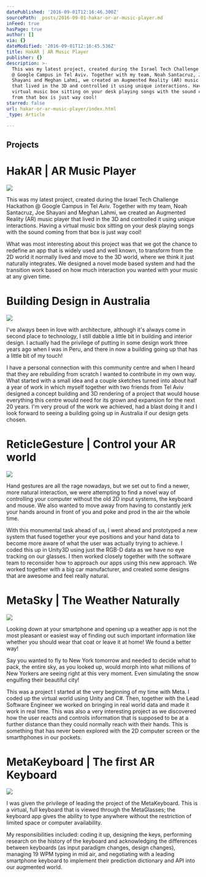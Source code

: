 ```yaml
---
datePublished: '2016-09-01T12:16:46.300Z'
sourcePath: _posts/2016-09-01-hakar-or-ar-music-player.md
inFeed: true
hasPage: true
author: []
via: {}
dateModified: '2016-09-01T12:16:45.536Z'
title: HakAR | AR Music Player​
publisher: {}
description: >-
  This was my latest project, created during the Israel Tech Challenge Hackathon
  @ Google Campus in Tel Aviv. Together with my team, Noah Santacruz, Joe
  Shayani and Meghan Lahmi, we created an Augmented Reality (AR) music player
  that lived in the 3D and controlled it using unique interactions. Having a
  virtual music box sitting on your desk playing songs with the sound coming
  from that box is just way cool!
starred: false
url: hakar-or-ar-music-player/index.html
_type: Article

---
```

## Projects

# HakAR | AR Music Player​
![](https://the-grid-user-content.s3-us-west-2.amazonaws.com/e555630a-d47b-4314-81cb-e84483dff0db.jpg)

This was my latest project, created during the Israel Tech Challenge Hackathon @ Google Campus in Tel Aviv. Together with my team, Noah Santacruz, Joe Shayani and Meghan Lahmi, we created an Augmented Reality (AR) music player that lived in the 3D and controlled it using unique interactions. Having a virtual music box sitting on your desk playing songs with the sound coming from that box is just way cool!

What was most interesting about this project was that we got the chance to redefine an app that is widely used and well known, to transform from the 2D world it normally lived and move to the 3D world, where we think it just naturally integrates. We designed a novel mode based system and had the transition work based on how much interaction you wanted with your music at any given time.

# Building Design in Australia
![](https://the-grid-user-content.s3-us-west-2.amazonaws.com/e1bc1ef4-8d8b-4f3d-98de-ad6ee37342bd.png)

I've always been in love with architecture, although it's always come in second place to technology, I still dabble a little bit in building and interior design. I actually had the privilege of putting in some design work three years ago when I was in Peru, and there in now a building going up that has a little bit of my touch!

I have a personal connection with this community centre and when I heard that they are rebuilding from scratch I wanted to contribute in my own way. What started with a small idea and a couple sketches turned into about half a year of work in which myself together with two friends from Tel Aviv designed a concept building and 3D rendering of a project that would house everything this centre would need for its grown and expansion for the next 20 years. I'm very proud of the work we achieved, had a blast doing it and I look forward to seeing a building going up in Australia if our design gets chosen.

# ReticleGesture | Control your AR world
![](https://the-grid-user-content.s3-us-west-2.amazonaws.com/a5c503fd-7cf8-47eb-86c8-ba343c9187eb.png)

Hand gestures are all the rage nowadays, but we set out to find a newer, more natural interaction, we were attempting to find a novel way of controlling your computer without the old 2D input systems, the keyboard and mouse. We also wanted to move away from having to constantly jerk your hands around in front of you and poke and prod in the air the whole time.

With this monumental task ahead of us, I went ahead and prototyped a new system that fused together your eye positions and your hand data to become more aware of what the user was actually trying to achieve. I coded this up in Unity3D using just the RGB-D data as we have no eye tracking on our glasses. I then worked closely together with the software team to reconsider how to approach our apps using this new approach. We worked together with a big car manufacturer, and created some designs that are awesome and feel really natural.

# MetaSky | The Weather Naturally​
![](https://the-grid-user-content.s3-us-west-2.amazonaws.com/3abb9258-6f3d-444d-b72c-4de85ab40d22.png)

Looking down at your smartphone and opening up a weather app is not the most pleasant or easiest way of finding out such important information like whether you should wear that coat or leave it at home! We found a better way!

Say you wanted to fly to New York tomorrow and needed to decide what to pack, the entire sky, as you looked up, would morph into what millions of New Yorkers are seeing right at this very moment. Even simulating the snow engulfing their beautiful city!

This was a project I started at the very beginning of my time with Meta. I coded up the virtual world using Unity and C\#. Then, together with the Lead Software Engineer we worked on bringing in real world data and made it work in real time. This was also a very interesting project as we discovered how the user reacts and controls information that is supposed to be at a further distance than they could normally reach with their hands. This is something that has never been explored with the 2D computer screen or the smarthphones in our pockets.

# MetaKeyboard | The first AR Keyboard
![](https://the-grid-user-content.s3-us-west-2.amazonaws.com/8046a37d-2095-467e-84da-5dbf89c825dd.jpg)

I was given the privilege of leading the project of the MetaKeyboard. This is a virtual, full keyboard that is viewed through the MetaGlasses; the keyboard app gives the ability to type anywhere without the restriction of limited space or computer availability.

My responsibilities included: coding it up, designing the keys, performing research on the history of the keyboard and acknowledging the differences between keyboards (as input paradigm changes, design changes), managing 19 WPM typing in mid air, and negotiating with a leading smartphone keyboard to implement their prediction dictionary and API into our augmented world.